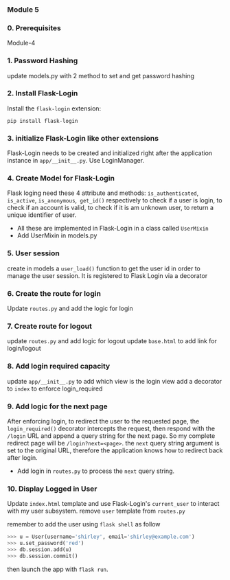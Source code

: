 ### Module 5

### 0. Prerequisites
Module-4

### 1. Password Hashing
update models.py with 2 method to set and get password hashing

### 2. Install Flask-Login
Install the `flask-login` extension:
```shell
pip install flask-login
```

### 3. initialize Flask-Login like other extensions
Flask-Login needs to be created and initialized right after the application instance in `app/__init__.py`. Use LoginManager.


### 4. Create Model for Flask-Login
Flask loging need these 4 attribute and methods:
`is_authenticated`, `is_active`, `is_anonymous`,` get_id()` respectively  to  check if a user is login, to check if an account is valid, to check if it is am unknown user, to return a unique identifier of user.
- All these  are implemented in Flask-Login in a class called `UserMixin` 
- Add UserMixin in models.py

### 5. User session
create in models a `user_load()` function to get the user id in order to manage the user session. It is registered to Flask Login  via a decorator

### 6. Create the route for login
Update `routes.py` and add the logic for login

### 7. Create route for logout
update `routes.py` and add logic for logout
update `base.html` to add link for login/logout

### 8. Add login required capacity
update `app/__init__.py` to add which view is the login view
add a decorator to `index` to enforce login_required

### 9. Add logic for the next page

After enforcing login, to redirect the user to the requested page, the `login_required()` decorator intercepts the request, then respond with the `/login` URL and append a query string for the next page. So my complete redirect page will be `/login?next=<page>`. the `next` query string argument is set to the original URL, therefore the application knows how to redirect back after login.
- Add login in `routes.py` to process the `next` query string.

### 10. Display Logged in User

Update `index.html` template and use Flask-Login's `current_user` to interact with my user subsystem.
remove `user` template from `routes.py`

remember to add the user using `flask shell` as follow
```python
>>> u = User(username='shirley', email='shirley@example.com')
>>> u.set_password('red')
>>> db.session.add(u)
>>> db.session.commit()
```

then launch the app with `flask run`.

